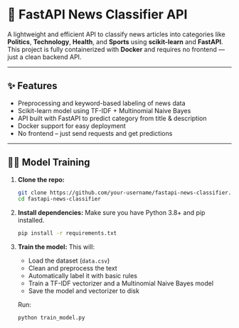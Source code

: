 # 📰 FastAPI News Classifier API

A lightweight and efficient API to classify news articles into categories like **Politics**, **Technology**, **Health**, and **Sports** using **scikit-learn** and **FastAPI**. This project is fully containerized with **Docker** and requires no frontend — just a clean backend API.

---

## ✨ Features

* Preprocessing and keyword-based labeling of news data
* Scikit-learn model using TF-IDF + Multinomial Naive Bayes
* API built with FastAPI to predict category from title & description
* Docker support for easy deployment
* No frontend – just send requests and get predictions

---

## 🧑‍🧠 Model Training

1. **Clone the repo:**

   ```bash
   git clone https://github.com/your-username/fastapi-news-classifier.git
   cd fastapi-news-classifier
   ```

2. **Install dependencies:**
   Make sure you have Python 3.8+ and pip installed.

   ```bash
   pip install -r requirements.txt
   ```

3. **Train the model:**
   This will:

   * Load the dataset (`data.csv`)
   * Clean and preprocess the text
   * Automatically label it with basic rules
   * Train a TF-IDF vectorizer and a Multinomial Naive Bayes model
   * Save the model and vectorizer to disk

   Run:

   ```bash
   python train_model.py
   ```
